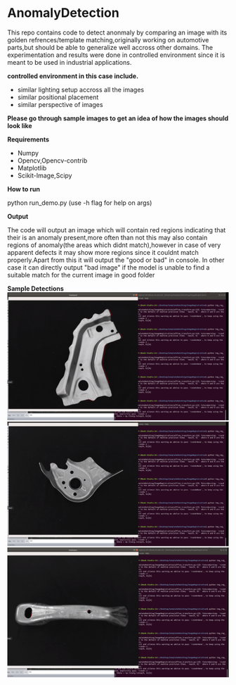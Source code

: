 # AnomalyDetection
This repo contains code to detect anonmaly by comparing an image with its golden refrences/template matching,originally working on automotive parts,but should be able to generalize well accross other domains.
The experimentation and results were done in controlled environment since it is meant to be used in industrial applications.

**controlled environment in this case include.**

- similar lighting setup accross all the images
- similar positional placement
- similar perspective of images

**Please go through sample images to get an idea of how the images should look like**

**Requirements**

- Numpy
- Opencv,Opencv-contrib 
- Matplotlib
- Scikit-Image,Scipy


**How to run**

python run_demo.py <path to good samples folder> <path to image which is to be analyzed for anomaly>
(use -h flag for help on args)
  
 **Output**

The code will output an image which will contain red regions indicating that their is an anomaly present,more often than not this may also contain regions of anomaly(the areas which didnt match),however in case of very apparent defects it may show more regions since it couldnt match properly.Apart from this it will output the "good or bad" in console.
In other case it can directly output "bad image" if the model is unable to find a suitable match for the current image in good folder

**Sample Detections**
![sample detection1 ](https://github.com/learnermaxRL/AnomalyDetection/blob/master/media/def1.png)
![sample detection2 ](https://github.com/learnermaxRL/AnomalyDetection/blob/master/media/def3.png)
![sample detection3 ](https://github.com/learnermaxRL/AnomalyDetection/blob/master/media/def6.png)


